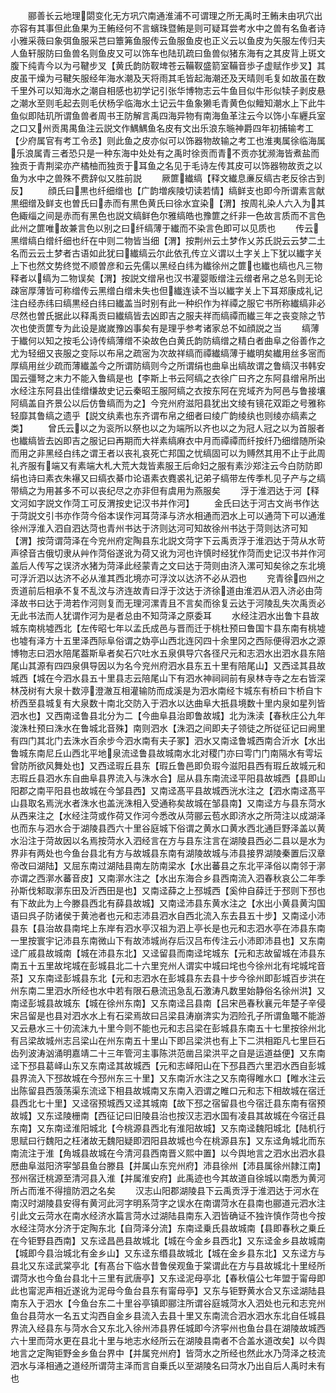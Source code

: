 <!-- { "loadSidebar": true } -->
　　郦善长云地理閟变化无方巩穴南通淮浦不可谓理之所无禹时王鲔未由巩穴出亦容有其事但此鱼果为王鲔经何不言蠙珠暨鲔是则可疑耳尝考水中之兽有名鱼者诗小雅采薇曰象弭鱼服采芑曰簟笰鱼服传云鱼服鱼皮也正义云以鱼皮为矢服左传归夫人鱼轩服防曰鱼兽名则鱼皮又可以饰车也陆玑疏曰鱼兽似猪东海有之其皮背上斑文腹下纯青今以为弓鞬步叉【黄氏韵防靫埤苍云鞴靫盛箭室鞴音歩子虚赋作步叉】其皮虽干燥为弓鞬矢服经年海水潮及天将雨其毛皆起海潮还及天晴则毛复如故虽在数千里外可以知海水之潮自相感也初学记引张华博物志云牛鱼目似牛形似犊子剥皮悬之潮水至则毛起去则毛伏杨孚临海水土记云牛鱼象獭毛青黄色似鳣知潮水上下此牛鱼似即陆玑所谓鱼兽者周书王防解言禹四海异物有南海鱼革注云今以饰小车纒兵室之口又州贡禺禺鱼注云説文作鰅鰅鱼名皮有文出乐浪东暆神爵四年初捕输考工【少府属官有考工令丞】则此鱼之皮亦似可以饰器物故输之考工也淮夷属徐临海属乐浪属青三者恐只是一种东海中处处有之禹时徐贡而青不贡亦犹濒海皆煮盐而独贡于青荆梁亦产橘柚而独贡于耳鱼之名见于毛诗左传其皮可以饰器物故贡之以鱼为水中之兽殊不费辞似又胜前説
　　厥篚纎缟【释文纎息亷反缟古老反徐古到反】
　　顔氏曰黒也纤细缯也【广韵増疾陵切读若情】缟鲜支也即今所谓素言献黒细缯及鲜支也曽氏曰赤而有黒色黄氏曰徐水宜染【渭】按周礼染人六入为其色緅缁之间是赤而有黑色也説文缟鲜色尔雅缟皓也豫篚之纤非一色故言质而不言色此州之篚唯故兼言色以别之曰纤缟薄于纎而不染言色即可以见质也
　　传云黑缯缟白缯纤细也纤在中则二物皆当细【渭】按荆州云土梦作乂苏氏説云云梦二土名而云云土梦者古语如此犹曰纎缟云尔此依孔传立义谓以土字关上下犹以纎字关上下也然文势终觉不顺曽彦和云先儒以黑经白纬为纎徐州之篚也纎也缟也凡三物释者以缟为二物误矣【渭】按説文缯帛也汉书灌婴贩缯注云缯者帛之总名则无论疎宻厚薄皆可称缯传云黑缯白缯未失也但纎连读不当以纎字关上下耳郑康成礼记注白经赤纬曰缟黒经白纬曰纎盖当时别有此一种织作为祥禫之服它书所称纎缟非必尽然也曽氏据此以释禹贡曰纎缟皆去凶即吉之服夫祥而缟禫而纎三年之丧变除之节次也使贡篚专为此设是嵗嵗豫凶事矣有是理乎参考诸家总不如顔説之当
　　缟薄于纎何以知之按毛公诗传缟薄缯不染故色白黄氏韵防缟缯之精白者曲阜之俗善作之尤为轻细又丧服之变际以布帛之疏宻为次故祥缟而禫纎缟薄于纎明矣纎用丝多宻而厚缟用丝少疏而薄纎盖今之所谓防缟则今之所谓绢也曲阜出缟故谓之鲁缟汉书韩安国云彊弩之末力不能入鲁缟是也【李斯上书云阿缟之衣徐广曰齐之东阿县缯帛所出水经注东阿县出佳缯缣故史记云秦昭王服阿缟之衣按东阿在兖域齐为阿邑与鲁接壤阿缟盖自齐景公以后仿鲁缟而为之】今兖州府滋阳县犹出文绫有镜花双距之号雅称轻靡其鲁缟之遗乎【説文纨素也东齐谓布帛之细者曰绫广韵绫纨也则绫亦缟素之类】
　　曾氏云以之为衮所以祭也以之为端所以齐也以之为冠人冠之以为首服者也纎缟皆去凶即吉之服记曰再期而大祥素缟麻衣中月而禫禫而纤按纤乃细缯随所染而用之非黑经白纬之谓王者以丧礼哀死亡邦国之忧缟固可以为赙然其用不止于此周礼齐服有端又有素端大札大荒大烖皆素服王后命妇之服有素沙郑注云今白防防即绢也诗曰素衣朱襮又曰缟衣綦巾论语素衣麑裘礼记弟子缟带左传季札见子产与之缟带缟之为用甚多不可以丧纪尽之亦非但有虞用为燕服矣
　　浮于淮泗达于河【释文河如字説文作菏工可反渭按史记汉书并作河】
　　金氏曰达于河古文尚书作达于菏説文引书亦作菏今俗本误作河耳菏泽与济水相通而泗水上可以通菏下可以通淮徐州浮淮入泗自泗达菏也青州书达于济则达河可知故徐州书达于菏则达济可知【渭】按菏谓菏泽在今兖州府定陶县东北説文菏字下云禹贡浮于淮泗达于菏从水苛声徐音古俄切隶从艸作菏俗遂讹为荷又讹为河也许慎时经犹作菏而史记汉书并作河盖后人传写之误济水猪为菏泽此经蒙青之文曰达于菏则由济入漯可知矣徐之东北境可浮沂泗以达济不必从淮其西北境亦可浮汶以达济不必从泗也
　　兖青徐四州之贡道前后相承不复不乱汶与济连故青曰浮于汶达于济徐道由淮泗从泗入济必由菏泽故书曰达于渮若作河则复而无理河漯青且不言矣而徐复云达于河陵乱失次禹贡必无此书法而人犹谓作河为是者总由不知菏泽之原委耳
　　水经注泗水出鲁卞县故城东南桃墟西北【左传昭七年以孟氏成邑与晋而迁于桃杜预曰鲁国卞县东南有桃墟也墟有泽方十五里泽西际阜俗谓之妫亭山西北连冈四十余里冈之西际便得泗水之源博物志曰泗水陪尾葢斯阜者矣石穴吐水五泉俱导穴各径尺元和志泗水出泗水县东陪尾山其源有四四泉俱导因以为名今兖州府泗水县东五十里有陪尾山】又西迳其县故城西【城在今泗水县五十里县志云陪尾山下有泗水神祠祠前有泉林寺寺之左右皆深林茂树有大泉十数渟澄澈互相灌输防而成溪是为泗水南经卞城东有桥曰卞桥自卞桥西至县城复有大泉数十南北交防入于泗水以达曲阜大扺县境数十里内泉如星列皆泗水也】又西南迳鲁县北分为二【今曲阜县治即鲁故城】北为洙渎【春秋庄公九年浚洙杜预曰洙水在鲁城北音殊】南则泗水【洙泗之间即夫子领徒之所従征记曰阙里有四门其北门去洙水百余步今泗水南有夫子冢】泗水又南迳鲁城西南合沂水【水出鲁城东南尼丘山西北平地泉流迳鲁县故城南水北对稷门亦曰雩门门南隔水有雩坛曾防所欲风舞处也】又西迳瑕丘县东【瑕丘鲁邑即负瑕今滋阳县西有瑕丘故城元和志瑕丘县泗水东自曲阜县界流入与洙水合】屈从县东南流迳平阳县故城西【县即山阳郡之南平阳县也故城在今邹县西】又南迳髙平县故城西洸水注之【泗水南迳髙平山县取名焉洸水者洙水也盖洸洙相入受通称矣故城在邹县南】又南迳方与县东菏水从西来注之【水经注菏或作荷又作河今悉改从菏郦云苞水即济水之所菏注以成湖泽也而东与泗水合于湖陵县西六十里谷庭城下俗谓之黄水口黄水西北通巨野泽盖以黄水沿注于菏故因以名焉按菏水入泗经言在方与县东注言在湖陵县西必二县以是水为界非有两处也今鱼台县北有方与故城县东南有湖陵故城与沛县接界湖陵秦置后汉章帝改曰湖陆】又屈东南过湖陆县南左防南梁水【水出蕃县之东北平泽俗以南邻于漷亦谓之西漷水蕃音皮】又南漷水注之【水出东海合乡县西南流入泗春秋哀公二年季孙斯伐邾取漷东田及沂西田是也】又南迳薛之上邳城西【奚仲自薛迁于邳则下邳也有下故此为上今滕县西北有薛县故城】又南迳沛县东黄水注之【水出小黄县黄沟国语曰呉子防诸侯于黄池者也元和志沛县泗水自西北流入东去县五十步】又南迳小沛县东【县治故县南垞上东岸有泗水亭汉祖为泗上亭长是也元和志泗水亭在沛县东南一里按寰宇记沛县东南微山下有故沛城尚存后汉吕布传注云小沛即沛县也】又东南迳广戚县故城南【城在沛县东北】又迳留县而南迳垞城东【元和志故留城在沛县东南五十五里故垞城在彭城县北二十六里兖州人谓实中城曰垞也今徐州北有垞城垞音茶】又东南迳彭城县东北【元和志泗水在彭城县东去县十步今徐州即彭城百步洪在州东南二里泗水所经也水中若有限石悬流迅急乱石激涛凡数里始静俗名徐州洪】又南迳彭城县故城东【城在徐州东南】又东南迳吕县南【吕宋邑春秋襄元年楚子辛侵宋吕留是也县对泗水水上有石梁焉故曰吕梁县涛崩渀实为泗险孔子所谓鱼鼈不能游又云悬水三十仞流沫九十里今则不能也元和志吕梁在彭城县东南五十七里按徐州北有吕梁故城州志吕梁山在州东南五十里山下即吕梁洪也有上下二洪相距凡七里巨石齿列波涛汹涌明嘉靖二十三年管河主事陈洪范凿吕梁洪平之自是运道益便】又东南迳下邳县葛峄山东又东南迳其故城西【元和志峄阳山在下邳县西六里泗水西自彭城县界流入下邳故城在今邳州东三十里】又东南沂水注之又东南得睢水口【睢水注云出陈留县西蒗荡渠东流迳下相县故城南又东南入泗谓之睢口元和志下相故城在宿迁县西北七十里】又迳宿预城西又迳其城南【故下邳之宿留县也今宿迁县东南有宿预故城】又东迳陵栅南【西征记曰旧陵县治也按汉志泗水国有凌县其故城在今宿迁县东南】又东南迳淮阳城北【今桃源县西北有淮阳故城】又东南迳魏阳城北【陆机行思赋曰行魏阳之枉渚故无魏阳疑即泗阳县故城也今在桃源县东】又东迳角城北而东南流注于淮【角城县故城在今清河县西南晋义熙中置】以今舆地言之泗水出泗水县厯曲阜滋阳济寜邹县鱼台滕县【并属山东兖州府】沛县徐州【沛县属徐州隷江南】邳州宿迁桃源至清河县入淮【并属淮安府】此禹迹也今其故道自徐城以南悉为黄河所占而淮不得擅防泗之名矣
　　汉志山阳郡湖陵县下云禹贡浮于淮泗达于河水在南汉时湖陵县安得有黄河此河字明系菏字之误水在南谓菏水在县南也郦道元泗水注引此文云菏水在南水经济水篇言菏水过湖陆县南东入泗皆确证不独许慎作菏也今按水经注菏水分济于定陶东北【自菏泽分流】东南迳乗氏县故城南【县即春秋之乗丘在今钜野县西南】又东迳昌邑县故城北【城在今金乡县西北】又东迳金乡县故城南【城即今县治城北有金乡山】又东迳东缗县故城北【城在金乡县东北】又东迳方与县北又东迳武棠亭北【有髙台下临水昔鲁侯观鱼于棠谓此在方与县故城北十里经所谓菏水也今鱼台县北十三里有武唐亭】又东迳泥母亭北【春秋僖公七年盟于甯母即此也甯泥声相近遂讹为泥母今鱼台县东有甯母亭】又东与钜野黄水合又东迳湖陆县南东入于泗水【今鱼台东二十里谷亭镇即郦注所谓谷庭城菏水入泗处也元和志兖州鱼台县菏水一名五丈沟西自金乡县流入去县十里又东南流合泗水泗水东北自任城县界流入经县东与菏水合又东北入徐州沛县界任城即今济寜州也鱼台县在湖陵故城西六十里而菏水更在县北十里与地志水经所云在湖陵县南者不合盖水道改矣】以今舆地言之定陶钜野金乡鱼台界中【并属兖州府】皆菏水之所经也然此水乃菏泽之枝流泗水与泽相通之道经所谓菏主泽而言自乗氏以至湖陵名曰菏水乃出自后人禹时未有也

